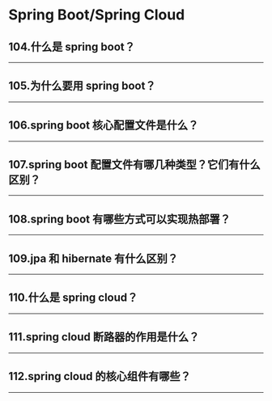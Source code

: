 # Spring Boot/Spring Cloud
## 104.什么是 spring boot？
---
## 105.为什么要用 spring boot？
---
## 106.spring boot 核心配置文件是什么？
---
## 107.spring boot 配置文件有哪几种类型？它们有什么区别？
---
## 108.spring boot 有哪些方式可以实现热部署？
---
## 109.jpa 和 hibernate 有什么区别？
---
## 110.什么是 spring cloud？
---
## 111.spring cloud 断路器的作用是什么？
---
## 112.spring cloud 的核心组件有哪些？
---